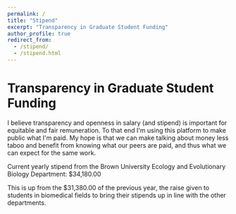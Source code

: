 ```yaml
---
permalink: /
title: "Stipend"
excerpt: "Transparency in Graduate Student Funding"
author_profile: true
redirect_from: 
  - /stipend/
  - /stipend.html
---
```


Transparency in Graduate Student Funding
======

I believe transparency and openness in salary (and stipend) is important for equitable and fair remuneration. To that end I'm using this platform to make public what I'm paid.
My hope is that we can make talking about money less taboo and benefit from knowing what our peers are paid, and thus what we can expect for the same work. 

Current yearly stipend from the Brown University Ecology and Evolutionary Biology Department: $34,180.00 

This is up from the $31,380.00 of the previous year, the raise given to students in biomedical fields to bring their stipends up in line with the other departments.


